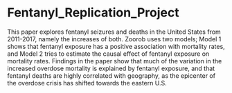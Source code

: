 # Fentanyl_Replication_Project

This paper explores fentanyl seizures and deaths in the United States from 2011-2017, namely the increases of both. Zoorob uses two models; Model 1 shows that fentanyl exposure has a positive association with mortality rates, and Model 2 tries to estimate the causal effect of fentanyl exposure on mortality rates. Findings in the paper show that much of the variation in the increased overdose mortality is explained by fentanyl exposure, and that fentanyl deaths are highly correlated with geography, as the epicenter of the overdose crisis has shifted towards the eastern U.S.